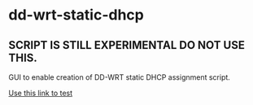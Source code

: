 # dd-wrt-static-dhcp

## SCRIPT IS STILL EXPERIMENTAL DO NOT USE THIS.

GUI to enable creation of DD-WRT static DHCP assignment script.

[Use this link to test](https://rahulkadukar.github.io/dd-wrt-static-dhcp/)

